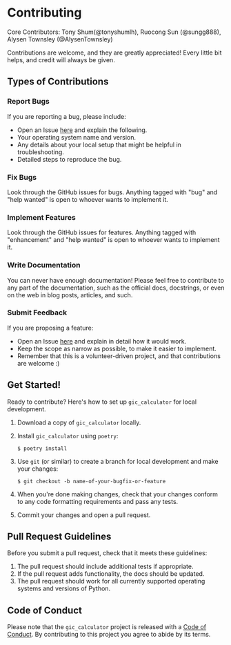 # Contributing

Core Contributors: Tony Shum(@tonyshumlh), Ruocong Sun (@sungg888), Alysen Townsley (@AlysenTownsley)

Contributions are welcome, and they are greatly appreciated! Every little bit
helps, and credit will always be given.

## Types of Contributions

### Report Bugs

If you are reporting a bug, please include:

* Open an Issue [here](https://github.com/UBC-MDS/gic_calculator/issues) and explain the following.
* Your operating system name and version.
* Any details about your local setup that might be helpful in troubleshooting.
* Detailed steps to reproduce the bug.

### Fix Bugs

Look through the GitHub issues for bugs. Anything tagged with "bug" and "help
wanted" is open to whoever wants to implement it.

### Implement Features

Look through the GitHub issues for features. Anything tagged with "enhancement"
and "help wanted" is open to whoever wants to implement it.

### Write Documentation

You can never have enough documentation! Please feel free to contribute to any
part of the documentation, such as the official docs, docstrings, or even
on the web in blog posts, articles, and such.

### Submit Feedback

If you are proposing a feature:

* Open an Issue [here](https://github.com/UBC-MDS/gic_calculator/issues) and explain in detail how it would work.
* Keep the scope as narrow as possible, to make it easier to implement.
* Remember that this is a volunteer-driven project, and that contributions
  are welcome :)

## Get Started!

Ready to contribute? Here's how to set up `gic_calculator` for local development.

1. Download a copy of `gic_calculator` locally.
2. Install `gic_calculator` using `poetry`:

    ```console
    $ poetry install
    ```

3. Use `git` (or similar) to create a branch for local development and make your changes:

    ```console
    $ git checkout -b name-of-your-bugfix-or-feature
    ```

4. When you're done making changes, check that your changes conform to any code formatting requirements and pass any tests.

5. Commit your changes and open a pull request.

## Pull Request Guidelines

Before you submit a pull request, check that it meets these guidelines:

1. The pull request should include additional tests if appropriate.
2. If the pull request adds functionality, the docs should be updated.
3. The pull request should work for all currently supported operating systems and versions of Python.

## Code of Conduct

Please note that the `gic_calculator` project is released with a
[Code of Conduct](CONDUCT.md). By contributing to this project you agree to abide by its terms.
